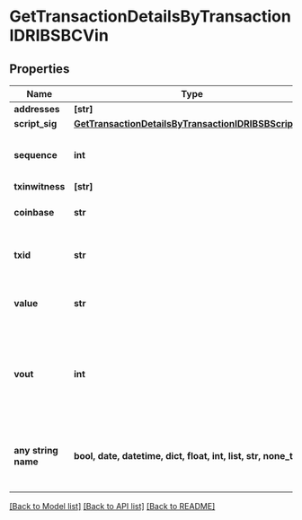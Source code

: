 # GetTransactionDetailsByTransactionIDRIBSBCVin


## Properties
Name | Type | Description | Notes
------------ | ------------- | ------------- | -------------
**addresses** | **[str]** |  | 
**script_sig** | [**GetTransactionDetailsByTransactionIDRIBSBScriptSig**](GetTransactionDetailsByTransactionIDRIBSBScriptSig.md) |  | 
**sequence** | **int** | Represents the script sequence number. | 
**txinwitness** | **[str]** |  | 
**coinbase** | **str** | Represents the coinbase hex. | [optional] 
**txid** | **str** | Represents the reference transaction identifier. | [optional] 
**value** | **str** | Represents the sent/received amount. | [optional] 
**vout** | **int** | It refers to the index of the output address of this transaction. The index starts from 0. | [optional] 
**any string name** | **bool, date, datetime, dict, float, int, list, str, none_type** | any string name can be used but the value must be the correct type | [optional]

[[Back to Model list]](../README.md#documentation-for-models) [[Back to API list]](../README.md#documentation-for-api-endpoints) [[Back to README]](../README.md)


